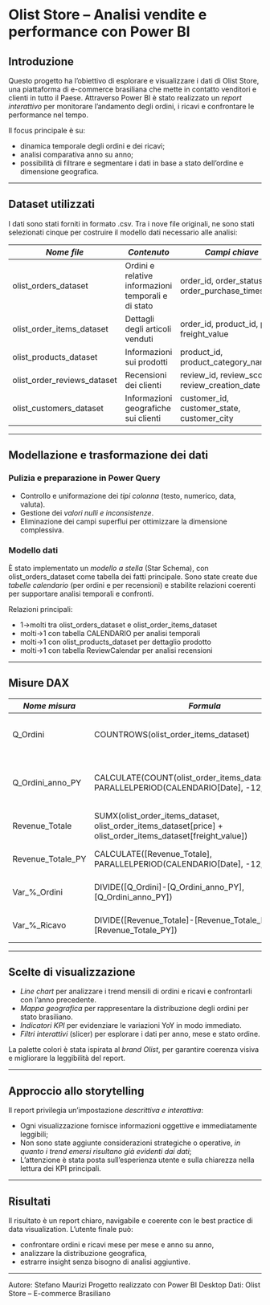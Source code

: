 #  Olist Store – Analisi vendite e performance con Power BI

##  Introduzione

Questo progetto ha l’obiettivo di esplorare e visualizzare i dati di Olist Store, una piattaforma di e-commerce brasiliana che mette in contatto venditori e clienti in tutto il Paese.
Attraverso Power BI è stato realizzato un *report interattivo* per monitorare l’andamento degli ordini, i ricavi e confrontare le performance nel tempo.

Il focus principale è su:

*  dinamica temporale degli ordini e dei ricavi;
*  analisi comparativa anno su anno;
*  possibilità di filtrare e segmentare i dati in base a stato dell’ordine e dimensione geografica.

---

##  Dataset utilizzati

I dati sono stati forniti in formato .csv. Tra i nove file originali, ne sono stati selezionati cinque per costruire il modello dati necessario alle analisi:

| *Nome file*                 | *Contenuto*                                       | *Campi chiave*                                 |
| ----------------------------- | --------------------------------------------------- | ------------------------------------------------ |
| olist_orders_dataset        | Ordini e relative informazioni temporali e di stato | order_id, order_status, order_purchase_timestamp |
| olist_order_items_dataset   | Dettagli degli articoli venduti                     | order_id, product_id, price, freight_value       |
| olist_products_dataset      | Informazioni sui prodotti                           | product_id, product_category_name                |
| olist_order_reviews_dataset | Recensioni dei clienti                              | review_id, review_score, review_creation_date    |
| olist_customers_dataset     | Informazioni geografiche sui clienti                | customer_id, customer_state, customer_city       |

---

##  Modellazione e trasformazione dei dati

###  Pulizia e preparazione in Power Query

* Controllo e uniformazione dei *tipi colonna* (testo, numerico, data, valuta).
* Gestione dei *valori nulli e inconsistenze*.
* Eliminazione dei campi superflui per ottimizzare la dimensione complessiva.

###  Modello dati

È stato implementato un *modello a stella* (Star Schema), con olist_orders_dataset come tabella dei fatti principale.
Sono state create due *tabelle calendario* (per ordini e per recensioni) e stabilite relazioni coerenti per supportare analisi temporali e confronti.

Relazioni principali:

* 1→molti tra olist_orders_dataset e olist_order_items_dataset
* molti→1 con tabella CALENDARIO per analisi temporali
* molti→1 con olist_products_dataset per dettaglio prodotto
* molti→1 con tabella ReviewCalendar per analisi recensioni

---

##  Misure DAX

| *Nome misura*     | *Formula*                                                                                                    | *Descrizione*                                  |
| ------------------- | -------------------------------------------------------------------------------------------------------------- | ------------------------------------------------ |
| Q_Ordini          | COUNTROWS(olist_order_items_dataset)                                                                         | Numero totale di articoli ordinati               |
| Q_Ordini_anno_PY  | CALCULATE(COUNT(olist_order_items_dataset[order_id]), PARALLELPERIOD(CALENDARIO[Date], -12, MONTH))          | Ordini nello stesso periodo dell’anno precedente |
| Revenue_Totale    | SUMX(olist_order_items_dataset, olist_order_items_dataset[price] + olist_order_items_dataset[freight_value]) | Ricavi totali (prezzo + spedizione)              |
| Revenue_Totale_PY | CALCULATE([Revenue_Totale], PARALLELPERIOD(CALENDARIO[Date], -12, MONTH))                                    | Ricavi totali dell’anno precedente               |
| Var_%_Ordini      | DIVIDE([Q_Ordini]-[Q_Ordini_anno_PY],[Q_Ordini_anno_PY])                                                     | Variazione percentuale degli ordini              |
| Var_%_Ricavo      | DIVIDE([Revenue_Totale]-[Revenue_Totale_PY],[Revenue_Totale_PY])                                             | Variazione percentuale dei ricavi                |

---

##  Scelte di visualizzazione

* *Line chart* per analizzare i trend mensili di ordini e ricavi e confrontarli con l’anno precedente.
* *Mappa geografica* per rappresentare la distribuzione degli ordini per stato brasiliano.
* *Indicatori KPI* per evidenziare le variazioni YoY in modo immediato.
* *Filtri interattivi* (slicer) per esplorare i dati per anno, mese e stato ordine.

 La palette colori è stata ispirata al *brand Olist*, per garantire coerenza visiva e migliorare la leggibilità del report.

---

##  Approccio allo storytelling

Il report privilegia un’impostazione *descrittiva e interattiva*:

* Ogni visualizzazione fornisce informazioni oggettive e immediatamente leggibili;
* Non sono state aggiunte considerazioni strategiche o operative, *in quanto i trend emersi risultano già evidenti dai dati*;
* L’attenzione è stata posta sull’esperienza utente e sulla chiarezza nella lettura dei KPI principali.

---

##  Risultati

Il risultato è un report chiaro, navigabile e coerente con le best practice di data visualization.
L’utente finale può:

* confrontare ordini e ricavi mese per mese e anno su anno,
* analizzare la distribuzione geografica,
* estrarre insight senza bisogno di analisi aggiuntive.

---

 Autore: Stefano Maurizi
 Progetto realizzato con Power BI Desktop
 Dati: Olist Store – E-commerce Brasiliano
